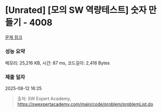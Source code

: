 # [Unrated] [모의 SW 역량테스트] 숫자 만들기 - 4008 

[문제 링크](https://swexpertacademy.com/main/code/problem/problemDetail.do?contestProbId=AWIeRZV6kBUDFAVH) 

### 성능 요약

메모리: 25,216 KB, 시간: 87 ms, 코드길이: 2,416 Bytes

### 제출 일자

2025-08-12 16:25



> 출처: SW Expert Academy, https://swexpertacademy.com/main/code/problem/problemList.do